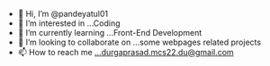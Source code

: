 - 👋 Hi, I’m @pandeyatul01
- 👀 I’m interested in ...Coding
- 🌱 I’m currently learning ...Front-End Development
- 💞️ I’m looking to collaborate on ...some webpages related projects
- 📫 How to reach me ...durgaprasad.mcs22.du@gmail.com

<!---
pandeyatul01/pandeyatul01 is a ✨ special ✨ repository because its `README.md` (this file) appears on your GitHub profile.
You can click the Preview link to take a look at your changes.
--->
